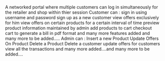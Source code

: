 A networked portal where multiple customers can log in simultaneously for the retailer and shop within thier session
Customer can : sign in using username and password
               sign up as a new customer
               view offers exclusively for him
               view offers on certain products for a certain interval of time
               preview product information maintained by admin
               add products to cart
               checkout cart to generate a bill in pdf format
               and many more features added and many more to be added.....
Admin can : Insert a new Product
            Update Offers On Product
            Delete a Product
            Delete a customer
            update offers for customers
            view all the transactions
            and many more added....and many more to be added....
